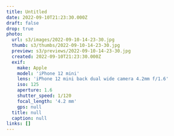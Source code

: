 ```yaml
---
title: Untitled
date: 2022-09-10T21:23:30.000Z
draft: false
drop: true
photo:
  url: s3/images/2022-09-10-14-23-30.jpg
  thumb: s3/thumbs/2022-09-10-14-23-30.jpg
  preview: s3/previews/2022-09-10-14-23-30.jpg
  created: 2022-09-10T21:23:30.000Z
  exif:
    make: Apple
    model: 'iPhone 12 mini'
    lens: 'iPhone 12 mini back dual wide camera 4.2mm f/1.6'
    iso: 125
    aperture: 1.6
    shutter_speed: 1/120
    focal_length: '4.2 mm'
    gps: null
  title: null
  caption: null
links: []
---
```

